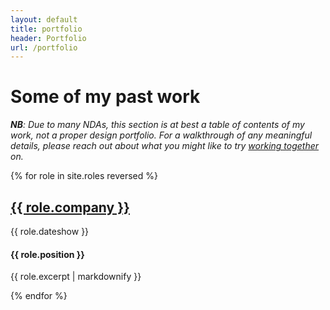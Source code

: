 ```yaml
---
layout: default
title: portfolio
header: Portfolio
url: /portfolio
---
```


# Some of my past work

***NB**: Due to many NDAs, this section is at best a table of contents of my work, not a proper design portfolio. For a walkthrough of any meaningful details, please reach out about what you might like to try [working together](/offerings) on.*

{% for role in site.roles reversed %}
  <h2><a href="{{ role.url }}">{{ role.company }}</a></h2>
  <div class="post-meta">{{ role.dateshow }}</div>
  <h4>{{ role.position }}</h4>
  <p>{{ role.excerpt | markdownify }}</p>
{% endfor %}

